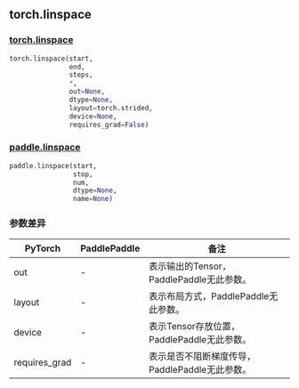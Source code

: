 ## torch.linspace
### [torch.linspace](https://pytorch.org/docs/stable/generated/torch.linspace.html?highlight=linspace#torch.linspace)
```python
torch.linspace(start,
               end,
               steps,
               *,
               out=None,
               dtype=None,
               layout=torch.strided,
               device=None,
               requires_grad=False)
```

### [paddle.linspace](https://www.paddlepaddle.org.cn/documentation/docs/zh/api/paddle/fluid/layers/linspace_cn.html#linspace)
```python
paddle.linspace(start,
                stop,
                num,
                dtype=None,
                name=None)
```

### 参数差异
| PyTorch       | PaddlePaddle | 备注                                                   |
| ------------- | ------------ | ------------------------------------------------------ |
| out           | -            | 表示输出的Tensor，PaddlePaddle无此参数。               |
| layout        | -            | 表示布局方式，PaddlePaddle无此参数。                   |
| device        | -            | 表示Tensor存放位置，PaddlePaddle无此参数。                   |
| requires_grad | -            | 表示是否不阻断梯度传导，PaddlePaddle无此参数。 |
